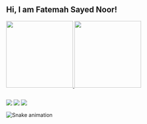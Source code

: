 ## Hi, I am Fatemah Sayed Noor! 
 <div>
  <a href="https://github.com/fatemahnur">
  <img height="180em" src="https://github-readme-stats.vercel.app/api?username=fatemahnur&show_icons=true&theme=dracula&include_all_commits=true&count_private=true"/>
  <img height="180em" src="https://github-readme-stats.vercel.app/api/top-langs/?username=fatemahnur&layout=compact&langs_count=16&theme=dracula"/>
</div>

  ##

<div> 
 <a href = "https://mail.google.com/mail/u/1/?ogbl#inbox"><img src="https://img.shields.io/badge/-Gmail-%23333?style=for-the-badge&logo=gmail&logoColor=white" target="_blank"></a>
  <a href="https://www.linkedin.com/in/fatemah-sayed-noor-7a138a1a1" target="_blank"><img src="https://img.shields.io/badge/-LinkedIn-%230077B5?style=for-the-badge&logo=linkedin&logoColor=white" target="_blank"></a> 
  <a href="https://instagram.com/fatemahnur786" target="_blank"><img src="https://img.shields.io/badge/-Instagram-%23E4405F?style=for-the-badge&logo=instagram&logoColor=white" target="_blank"></a>


 ![Snake animation](https://github.com/eagrundy/eagrundy/blob/output/github-contribution-grid-snake.svg)

</div>

